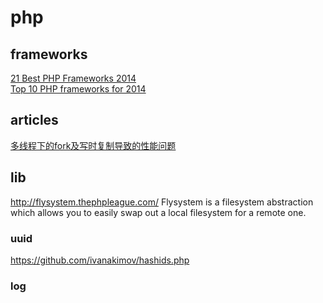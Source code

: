 php
========

## frameworks

[21 Best PHP Frameworks 2014](http://webdesignmoo.com/2014/21-best-php-frameworks-2014/)  
[Top 10 PHP frameworks for 2014](http://www.catswhocode.com/blog/top-10-php-frameworks-for-2014)  

## articles

[多线程下的fork及写时复制导致的性能问题](http://blogread.cn/it/article/7192?f=wb)  

## lib 

http://flysystem.thephpleague.com/  Flysystem is a filesystem abstraction which allows you to easily swap out a local filesystem for a remote one. 

### uuid

https://github.com/ivanakimov/hashids.php  

### log
